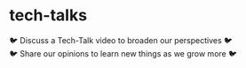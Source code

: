 # tech-talks
🐦 Discuss a Tech-Talk video to broaden our perspectives 🐦
<br>
🐦 Share our opinions to learn new things as we grow more 🐦
